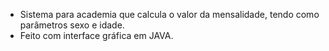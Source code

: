 - Sistema para academia que calcula o valor da mensalidade, tendo como parâmetros sexo e idade. 
- Feito com interface gráfica em JAVA.
